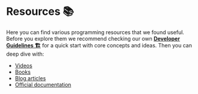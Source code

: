 # Resources 📚

Here you can find various programming resources that we found useful.
Before you explore them we recommend checking our own **[Developer Guidelines 🏗️](../Guidelines.md)** for a quick start
with core concepts and ideas. Then you can deep dive with:

- [Videos](Videos.md)
- [Books](Books.md)
- [Blog articles](Blog-Articles.md)
- [Official documentation](Docs.md)
